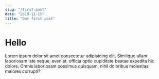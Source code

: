 ```yaml
---
slug: "/first-post"
date: "2019-11-15"
title: "Our first post"
---
```


# Hello

Lorem ipsum dolor sit amet consectetur adipisicing elit. Similique
ullam laboriosam iste neque, eveniet, officia optio cupiditate beatae
expedita hic dolore. Omnis laboriosam possimus quisquam, nihil
doloribus molestias maiores corrupti?
